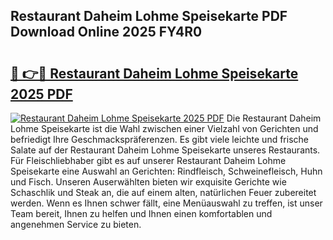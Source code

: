 ## Restaurant Daheim Lohme Speisekarte PDF Download Online 2025 FY4R0

# <h2><a href="http://gc8oyu.nevu.top/?p=Restaurant+Daheim+Lohme+Speisekarte">🔗 👉🔴 Restaurant Daheim Lohme Speisekarte 2025 PDF</a></h2>

[![Restaurant Daheim Lohme Speisekarte 2025 PDF](https://i.imgur.com/dBaPXMq.png)](http://gc8oyu.nevu.top/?p=Restaurant+Daheim+Lohme+Speisekarte)
Die Restaurant Daheim Lohme Speisekarte ist die Wahl zwischen einer Vielzahl von Gerichten und befriedigt Ihre Geschmackspräferenzen. Es gibt viele leichte und frische Salate auf der Restaurant Daheim Lohme Speisekarte unseres Restaurants. Für Fleischliebhaber gibt es auf unserer Restaurant Daheim Lohme Speisekarte eine Auswahl an Gerichten: Rindfleisch, Schweinefleisch, Huhn und Fisch. Unseren Auserwählten bieten wir exquisite Gerichte wie Schaschlik und Steak an, die auf einem alten, natürlichen Feuer zubereitet werden. Wenn es Ihnen schwer fällt, eine Menüauswahl zu treffen, ist unser Team bereit, Ihnen zu helfen und Ihnen einen komfortablen und angenehmen Service zu bieten.
